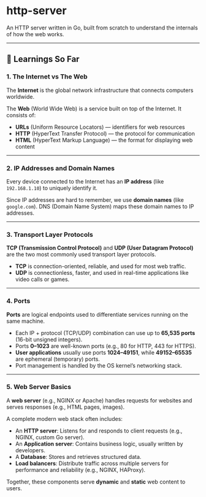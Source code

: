 # http-server

An HTTP server written in Go, built from scratch to understand the internals of how the web works.

---

## 🧠 Learnings So Far

### 1. The Internet vs The Web

The **Internet** is the global network infrastructure that connects computers worldwide.

The **Web** (World Wide Web) is a service built on top of the Internet. It consists of:
- **URLs** (Uniform Resource Locators) — identifiers for web resources
- **HTTP** (HyperText Transfer Protocol) — the protocol for communication
- **HTML** (HyperText Markup Language) — the format for displaying web content

---

### 2. IP Addresses and Domain Names

Every device connected to the Internet has an **IP address** (like `192.168.1.10`) to uniquely identify it.

Since IP addresses are hard to remember, we use **domain names** (like `google.com`). DNS (Domain Name System) maps these domain names to IP addresses.

---

### 3. Transport Layer Protocols

**TCP (Transmission Control Protocol)** and **UDP (User Datagram Protocol)** are the two most commonly used transport layer protocols.

- **TCP** is connection-oriented, reliable, and used for most web traffic.
- **UDP** is connectionless, faster, and used in real-time applications like video calls or games.

---

### 4. Ports

**Ports** are logical endpoints used to differentiate services running on the same machine.

- Each IP + protocol (TCP/UDP) combination can use up to **65,535 ports** (16-bit unsigned integers).
- Ports **0–1023** are well-known ports (e.g., 80 for HTTP, 443 for HTTPS).
- **User applications** usually use ports **1024–49151**, while **49152–65535** are ephemeral (temporary) ports.
- Port management is handled by the OS kernel’s networking stack.

---

### 5. Web Server Basics

A **web server** (e.g., NGINX or Apache) handles requests for websites and serves responses (e.g., HTML pages, images).

A complete modern web stack often includes:
- An **HTTP server**: Listens for and responds to client requests (e.g., NGINX, custom Go server).
- An **Application server**: Contains business logic, usually written by developers.
- A **Database**: Stores and retrieves structured data.
- **Load balancers**: Distribute traffic across multiple servers for performance and reliability (e.g., NGINX, HAProxy).

Together, these components serve **dynamic** and **static** web content to users.

